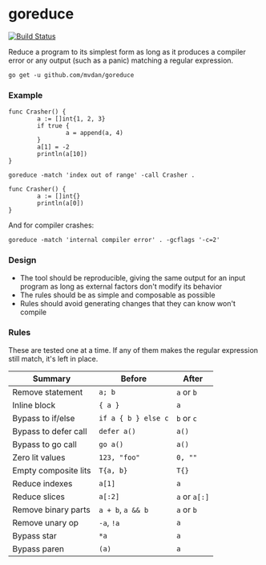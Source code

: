 # goreduce

[![Build Status](https://travis-ci.org/mvdan/goreduce.svg?branch=master)](https://travis-ci.org/mvdan/goreduce)

Reduce a program to its simplest form as long as it produces a compiler
error or any output (such as a panic) matching a regular expression.

	go get -u github.com/mvdan/goreduce

### Example

```
func Crasher() {
        a := []int{1, 2, 3}
        if true {
                a = append(a, 4)
        }
        a[1] = -2
        println(a[10])
}
```

	goreduce -match 'index out of range' -call Crasher .

```
func Crasher() {
        a := []int{}
        println(a[0])
}
```

And for compiler crashes:

	goreduce -match 'internal compiler error' . -gcflags '-c=2'

### Design

* The tool should be reproducible, giving the same output for an input
  program as long as external factors don't modify its behavior
* The rules should be as simple and composable as possible
* Rules should avoid generating changes that they can know won't compile

### Rules

These are tested one at a time. If any of them makes the regular
expression still match, it's left in place.

| Summary              | Before              | After         |
| -------------------- | ------------------- | ------------- |
| Remove statement     | `a; b`              | `a` or `b`    |
| Inline block         | `{ a }`             | `a`           |
| Bypass to if/else    | `if a { b } else c` | `b` or `c`    |
| Bypass to defer call | `defer a()`         | `a()`         |
| Bypass to go call    | `go a()`            | `a()`         |
| Zero lit values      | `123, "foo"`        | `0, ""`       |
| Empty composite lits | `T{a, b}`           | `T{}`         |
| Reduce indexes       | `a[1]`              | `a`           |
| Reduce slices        | `a[:2]`             | `a` or `a[:]` |
| Remove binary parts  | `a + b`, `a && b`   | `a` or `b`    |
| Remove unary op      | `-a`, `!a`          | `a`           |
| Bypass star          | `*a`                | `a`           |
| Bypass paren         | `(a)`               | `a`           |

